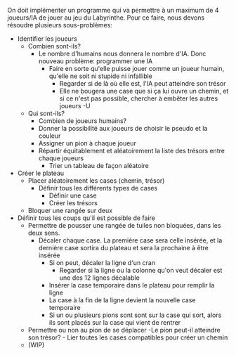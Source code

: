 On doit implémenter un programme qui va permettre à un maximum de 4 joueurs/IA de jouer au jeu du Labyrinthe.
Pour ce faire, nous devons résoudre plusieurs sous-problèmes:
  - Identifier les joueurs
      - Combien sont-ils?
          - Le nombre d'humains nous donnera le nombre d'IA. Donc nouveau problème: programmer une IA
              - Faire en sorte qu'elle puisse jouer comme un joueur humain, qu'elle ne soit ni stupide ni infallible
                   - Regarder si de là où elle est, l'IA peut atteindre son trésor
                   - Elle ne bougera une case que si ça lui ouvre un chemin, et si ce n'est pas possible, chercher à embêter les autres joueurs
                       -U
      - Qui sont-ils?
          - Combien de joueurs humains?
          - Donner la possibilité aux joueurs de choisir le pseudo et la couleur
          - Assigner un pion à chaque joueur
          - Répartir équitablement et aléatoirement la liste des trésors entre chaque joueurs
              - Trier un tableau de façon aléatoire
  - Créer le plateau
      - Placer aléatoirement les cases (chemin, trésor)
          - Définir tous les différents types de cases
              - Définir une case
              - Créer les trésors
      - Bloquer une rangée sur deux
  - Définir tous les coups qu'il est possible de faire
      - Permettre de pousser une rangée de tuiles non bloquées, dans les deux sens.
          - Décaler chaque case. La première case sera celle insérée, et la dernière case sortira du plateau et sera la prochaine à être insérée
              - Si on peut, décaler la ligne d'un cran
                  - Regarder si la ligne ou la colonne qu'on veut décaler est une des 12 lignes décalable
              - Insérer la case temporaire dans le plateau pour remplir la ligne
              - La case à la fin de la ligne devient la nouvelle case temporaire
              - Si un ou plusieurs pions sont sont sur la case qui sort, alors ils sont placés sur la case qui vient de rentrer
      - Permettre ou non au pion de se déplacer
          -Le pion peut-il atteindre son trésor?
              - Lier toutes les cases compatibles pour créer un chemin
      - (WIP)
